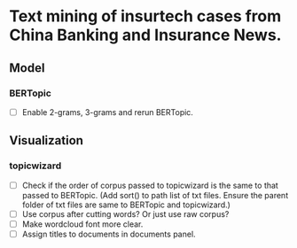 # Text mining of insurtech cases from China Banking and Insurance News.

## Model
### BERTopic
- [ ] Enable 2-grams, 3-grams and rerun BERTopic.


## Visualization
### topicwizard
- [ ] Check if the order of corpus passed to topicwizard is the same to that passed to BERTopic. (Add sort() to path list of txt files. Ensure the parent folder of txt files are same to BERTopic and topicwizard.)
- [ ] Use corpus after cutting words? Or just use raw corpus?
- [ ] Make wordcloud font more clear.
- [ ] Assign titles to documents in documents panel.